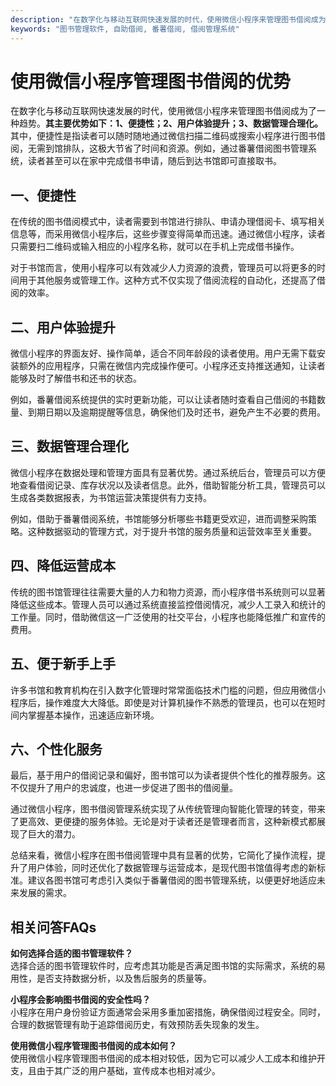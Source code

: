 ```yaml
---
description: "在数字化与移动互联网快速发展的时代，使用微信小程序来管理图书借阅成为了一种趋势。**其主要优势如下：1、便捷性；2、用户体验提升；3、数据管理合理化。** 其中，便捷性是指读者可以随时随地通过微信扫描二维码或搜索小程序进行图书借阅，无需到馆排队，这极大节省了时间和资源。例如，通过番薯借阅图书管理系统，读者甚至可以在家中完成借书申请，随后到达书馆即可直接取书。"
keywords: "图书管理软件, 自助借阅, 番薯借阅, 借阅管理系统"
---
```

# 使用微信小程序管理图书借阅的优势

在数字化与移动互联网快速发展的时代，使用微信小程序来管理图书借阅成为了一种趋势。**其主要优势如下：1、便捷性；2、用户体验提升；3、数据管理合理化。** 其中，便捷性是指读者可以随时随地通过微信扫描二维码或搜索小程序进行图书借阅，无需到馆排队，这极大节省了时间和资源。例如，通过番薯借阅图书管理系统，读者甚至可以在家中完成借书申请，随后到达书馆即可直接取书。

## **一、便捷性**

在传统的图书借阅模式中，读者需要到书馆进行排队、申请办理借阅卡、填写相关信息等，而采用微信小程序后，这些步骤变得简单而迅速。通过微信小程序，读者只需要扫二维码或输入相应的小程序名称，就可以在手机上完成借书操作。

对于书馆而言，使用小程序可以有效减少人力资源的浪费，管理员可以将更多的时间用于其他服务或管理工作。这种方式不仅实现了借阅流程的自动化，还提高了借阅的效率。

## **二、用户体验提升**

微信小程序的界面友好、操作简单，适合不同年龄段的读者使用。用户无需下载安装额外的应用程序，只需在微信内完成操作便可。小程序还支持推送通知，让读者能够及时了解借书和还书的状态。

例如，番薯借阅系统提供的实时更新功能，可以让读者随时查看自己借阅的书籍数量、到期日期以及逾期提醒等信息，确保他们及时还书，避免产生不必要的费用。

## **三、数据管理合理化**

微信小程序在数据处理和管理方面具有显著优势。通过系统后台，管理员可以方便地查看借阅记录、库存状况以及读者信息。此外，借助智能分析工具，管理员可以生成各类数据报表，为书馆运营决策提供有力支持。

例如，借助于番薯借阅系统，书馆能够分析哪些书籍更受欢迎，进而调整采购策略。这种数据驱动的管理方式，对于提升书馆的服务质量和运营效率至关重要。

## **四、降低运营成本**

传统的图书馆管理往往需要大量的人力和物力资源，而小程序借书系统则可以显著降低这些成本。管理人员可以通过系统直接监控借阅情况，减少人工录入和统计的工作量。同时，借助微信这一广泛使用的社交平台，小程序也能降低推广和宣传的费用。

## **五、便于新手上手**

许多书馆和教育机构在引入数字化管理时常常面临技术门槛的问题，但应用微信小程序后，操作难度大大降低。即使是对计算机操作不熟悉的管理员，也可以在短时间内掌握基本操作，迅速适应新环境。

## **六、个性化服务**

最后，基于用户的借阅记录和偏好，图书馆可以为读者提供个性化的推荐服务。这不仅提升了用户的忠诚度，也进一步促进了图书的借阅量。

通过微信小程序，图书借阅管理系统实现了从传统管理向智能化管理的转变，带来了更高效、更便捷的服务体验。无论是对于读者还是管理者而言，这种新模式都展现了巨大的潜力。

总结来看，微信小程序在图书借阅管理中具有显著的优势，它简化了操作流程，提升了用户体验，同时还优化了数据管理与运营成本，是现代图书馆值得考虑的新标准。建议各图书馆可考虑引入类似于番薯借阅的图书管理系统，以便更好地适应未来发展的需求。

## 相关问答FAQs

**如何选择合适的图书管理软件？**  
选择合适的图书管理软件时，应考虑其功能是否满足图书馆的实际需求，系统的易用性，是否支持数据分析，以及售后服务的质量等。

**小程序会影响图书借阅的安全性吗？**  
小程序在用户身份验证方面通常会采用多重加密措施，确保借阅过程安全。同时，合理的数据管理有助于追踪借阅历史，有效预防丢失现象的发生。

**使用微信小程序管理图书借阅的成本如何？**  
使用微信小程序管理图书借阅的成本相对较低，因为它可以减少人工成本和维护开支，且由于其广泛的用户基础，宣传成本也相对减少。

